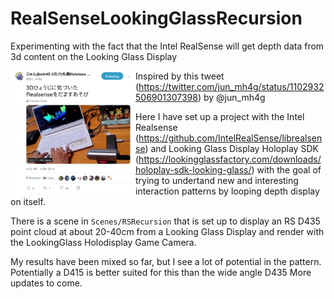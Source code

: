 # RealSenseLookingGlassRecursion
Experimenting with the fact that the Intel RealSense will get depth data from 3d content on the Looking Glass Display

<a href="https://twitter.com/jun_mh4g/status/1102932506901307398"><img src="Docs/Images/tweet.png" align="left" width="200px" ></a>

Inspired by this tweet (https://twitter.com/jun_mh4g/status/1102932506901307398) by @jun_mh4g

Here I have set up a project with the Intel Realsense (https://github.com/IntelRealSense/librealsense) and Looking Glass Display Holoplay SDK (https://lookingglassfactory.com/downloads/holoplay-sdk-looking-glass/)
with the goal of trying to undertand new and interesting interaction patterns by looping depth display on itself. 

There is a scene in `Scenes/RSRecursion` that is set up to display an RS D435 point cloud at about 20-40cm from a Looking Glass Display and render with the LookingGlass Holodisplay Game Camera.

My results have been mixed so far, but I see a lot of potential in the pattern. Potentially a D415 is better suited for this 
than the wide angle D435 More updates to come.
